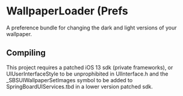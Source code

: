 # WallpaperLoader (Prefs
A preference bundle for changing the dark and light versions of your wallpaper.

## Compiling
This project requires a patched iOS 13 sdk (private frameworks), or UIUserInterfaceStyle to be unprophibited in UIInterface.h and the _SBSUIWallpaperSetImages symbol to be added to SpringBoardUIServices.tbd in a lower version patched sdk.